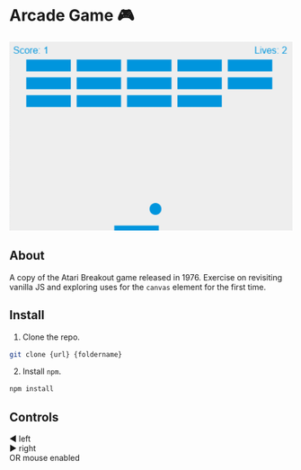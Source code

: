# Arcade Game :video_game:

![Game](/atari_breakout.gif)

## About 

A copy of the Atari Breakout game released in 1976. Exercise on revisiting vanilla JS and exploring uses for the `canvas` element for the first time. 

## Install 

1. Clone the repo. 
```bash
git clone {url} {foldername}
```

2. Install `npm`. 
```bash
npm install
```

## Controls 

:arrow_backward: left   
:arrow_forward: right   
OR mouse enabled 
